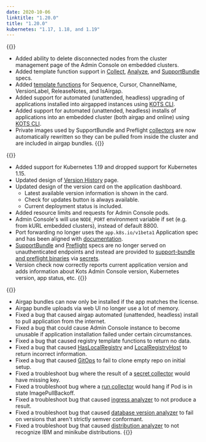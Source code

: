```yaml
---
date: 2020-10-06
linktitle: "1.20.0"
title: "1.20.0"
kubernetes: "1.17, 1.18, and 1.19"
---
```


{{<features>}}
* Added ability to delete disconnected nodes from the cluster management page of the Admin Console on embedded clusters.
* Added template function support in [Collect](https://troubleshoot.sh/docs/collect/), [Analyze](https://troubleshoot.sh/docs/analyze/), and [SupportBundle](https://troubleshoot.sh/docs/support-bundle/collecting/) specs.
* Added [template functions](/reference/template-functions/license-context/) for Sequence, Cursor, ChannelName, VersionLabel, ReleaseNotes, and IsAirgap.
* Added support for automated (unattended, headless) upgrading of applications installed into airgapped instances using [KOTS CLI](/kots-cli/upstream/).
* Added support for automated (unattended, headless) installs of applications into an embedded cluster (both airgap and online) using [KOTS CLI](/kotsadm/installing/installing-embedded-cluster/#headless-installs/ ).
* Private images used by SupportBundle and Preflight [collectors](https://troubleshoot.sh/docs/collect/collectors/) are now automatically rewritten so they can be pulled from inside the cluster and are included in airgap bundles.
{{</features>}}

{{<changes>}}
* Added support for Kubernetes 1.19 and dropped support for Kubernetes 1.15.
* Updated design of [Version History](/kotsadm/updating/updating-kots-apps/#checking-for-updates) page.
* Updated design of the version card on the application dashboard.
  - Latest available version information is shown in the card.
  - Check for updates button is always available.
  - Current deployment status is included.
* Added resource limits and requests for Admin Console pods.
* Admin Console's will use `NODE_PORT` environment variable if set (e.g. from kURL embedded clusters), instead of default 8800.
* Port forwarding no longer uses the `app.k8s.io/v1beta1` Application spec and has been aligned with [documentation](/vendor/config/dashboard-buttons/#provide-a-kots-application-spec).
* [SupportBundle](https://troubleshoot.sh/docs/support-bundle/collecting/) and [Preflight](https://troubleshoot.sh/docs/preflight/introduction/) specs are no longer served on unauthenticated endpoints and instead are provided to [support-bundle and preflight binaries](https://troubleshoot.sh/docs/#installation) via [secrets](/kotsadm/troubleshooting/support-bundle/).
* Version check now correctly reports current application version and adds information about Kots Admin Console version, Kubernetes version, app status, etc.
{{</changes>}}

{{<fixes>}}
* Airgap bundles can now only be installed if the app matches the license.
* Airgap bundle uploads via web UI no longer use a lot of memory.
* Fixed a bug that caused airgap automated (unattended, headless) install to pull application from the internet.
* Fixed a bug that could cause Admin Console instance to become unusable if application installation failed under certain circumstances.
* Fixed a bug that caused registry template functions to return no data.
* Fixed a bug that caused [HasLocalRegistry](reference/template-functions/config-context/#haslocalregistry) and [LocalRegistryHost](/reference/template-functions/config-context/#localregistryhost) to return incorrect information.
* Fixed a bug that caused [GitOps](/kotsadm/gitops/single-app-workflows/) to fail to clone empty repo on initial setup.
* Fixed a troubleshoot bug where the result of a [secret collector](https://troubleshoot.sh/docs/collect/secret/) would have missing key.
* Fixed a troubleshoot bug where a [run collector](https://troubleshoot.sh/docs/collect/run/) would hang if Pod is in state ImagePullBackoff.
* Fixed a troubleshoot bug that caused [ingress analyzer](https://troubleshoot.sh/docs/analyze/ingress/) to not produce a result.
* Fixed a troubleshoot bug that caused [database version analyzer](https://troubleshoot.sh/explore?tag=database) to fail on versions that aren't strictly semver conformant.
* Fixed a troubleshoot bug that caused [distribution analyzer](https://troubleshoot.sh/docs/analyze/distribution/) to not recognize IBM and minikube distributions.
{{</fixes>}}
